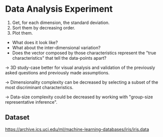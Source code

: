 # Data Analysis Experiment

1. Get, for each dimension, the standard deviation.
2. Sort them by decreasing order.
3. Plot them.

- What does it look like?
- What about the inter-dimensional variation?
- Does the vector composed by those characteristics represent the "true characteristics" that tell the data-points apart?

-> 3D study-case better for visual analysis and validation of the previously asked questions and previously made assumptions.

-> Dimensionality complexity can be decreased by selecting a subset of the most discriminant characteristics.

-> Data-size complexity could be decreased by working with "group-size representative inference".

## Dataset

https://archive.ics.uci.edu/ml/machine-learning-databases/iris/iris.data